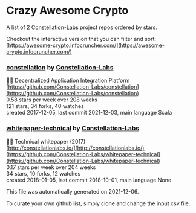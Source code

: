 # Crazy Awesome Crypto
A list of 2 [Constellation-Labs](https://github.com/Constellation-Labs) project repos ordered by stars.  

Checkout the interactive version that you can filter and sort: 
[https://awesome-crypto.infocruncher.com/](https://awesome-crypto.infocruncher.com/)  


### [constellation](https://github.com/Constellation-Labs/constellation) by [Constellation-Labs](https://github.com/Constellation-Labs)  
:milky_way::satellite: Decentralized Application Integration Platform  
[https://github.com/Constellation-Labs/constellation](https://github.com/Constellation-Labs/constellation)  
0.58 stars per week over 208 weeks  
121 stars, 34 forks, 40 watches  
created 2017-12-05, last commit 2021-12-03, main language Scala  


### [whitepaper-technical](https://github.com/Constellation-Labs/whitepaper-technical) by [Constellation-Labs](https://github.com/Constellation-Labs)  
:page_facing_up::satellite: Technical whitepaper (2017)  
[http://constellationlabs.io/](http://constellationlabs.io/)  
[https://github.com/Constellation-Labs/whitepaper-technical](https://github.com/Constellation-Labs/whitepaper-technical)  
0.17 stars per week over 204 weeks  
34 stars, 10 forks, 12 watches  
created 2018-01-05, last commit 2018-10-01, main language None  


This file was automatically generated on 2021-12-06.  

To curate your own github list, simply clone and change the input csv file.  